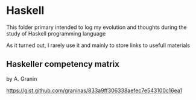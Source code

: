 # Haskell
This folder primary intended to log my evolution and thoughts during the study of Haskell programming language

As it turned out, I rarely use it and mainly to store links to usefull materials

## Haskeller competency matrix
by A. Granin

https://gist.github.com/graninas/833a9ff306338aefec7e543100c16ea1


